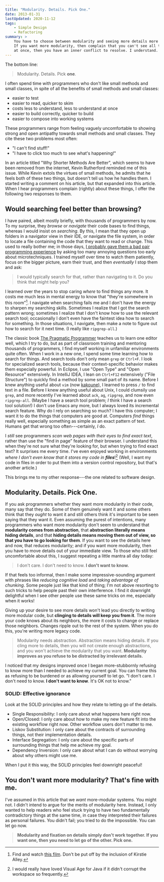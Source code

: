 ```yaml
---
title: "Modularity. Details. Pick One."
date: 2013-01-31
lastUpdated: 2020-11-12
tags:
    - Simple Design
    - Refactoring
summary: >
    You have to choose between modularity and seeing more details more often.
    If you want more modularity, then complain that you can't see all the code
    at once, then you have an inner conflict to resolve. I understand.
---
```

The bottom line:

> Modularity. Details. Pick **one**.

I often spend time with programmers who don't like small methods and small classes, in spite of all the benefits of small methods and small classes:

* easier to test
* easier to read, quicker to skim
* costs less to understand, less to understand at once
* easier to build correctly, quicker to build
* easier to compose into working systems

These programmers range from feeling vaguely uncomfortable to showing strong and open antipathy towards small methods and small classes. They cite these two problems most often:

* "I can't find stuff!"
* "I have to click too much to see what's happening!" 

In an article titled "Why Shorter Methods Are Better", which seems to have been removed from the internet, Kevin Rutherford reminded me of this issue. While Kevin extols the virtues of small methods, he admits that he feels both of these two things, but doesn't tell us how he handles them. I started writing a comment on his article, but that expanded into this article. When I hear programmers complain (rightly) about these things, I offer the following two responses to them.

## Would searching feel better than browsing?

I have paired, albeit mostly briefly, with thousands of programmers by now. To my surprise, they _browse_ or *navigate* their code bases to find things, whereas I would insist on _searching_. By this, I mean that they open up folders in a navigator view in their IDE, or navigate the file system, in order to locate a file containing the code that they want to read or change. This used to really bother me; in those days, [I probably gave them a bad pair programming experience](https://www.youtube.com/watch?v=OQXEzwXtzJ8) by asking too many annoying questions too early about microtechniques. I trained myself over time to watch them patiently, focus on the bigger picture, earn their trust, and then _eventually_ I stop them and ask:

> I would typically search for that, rather than navigating to it. Do you think that might help you?

I learned over the years to stop caring *where* to find things any more. It costs me much less in mental energy to know that "they're somewhere in this room"[^summer-school]. I navigate when searching fails me and I don't have the energy to sharpen my searching skills. Sometimes I realize that I got the search pattern wrong; sometimes I realize that I don't know how to use the relevant search tool; occasionally I don't even have the faintest idea how to search for something. In those situations, I navigate, then make a note to figure out how to search for it next time. (I really like `ripgrep-all`.)

The classic book [The Pragmatic Programmer](https://link.jbrains.ca/WNg8Se) teaches us to learn one editor well, which I try to do, but as part of classroom training and mentoring thousands of programmers, I find myself working in unfamiliar environments quite often. When I work in a new one, I spend some time learning how to search for things. And search tools don't only mean `grep` or `Ctrl+F`. I look for specialized search tools, because their context-specific behavior makes them especially powerful. In Eclipse, I use "Open Type" and "Open Resource" extensively. In IntelliJ IDEA, I lean on `Ctrl+F12` extensively ("File Structure") to quickly find a method by some small part of its name. Before I knew anything useful about `vim` (now [kakoune](https://kakoune.org)), I learned to press `/` to find text in a file. Before I knew anything useful about Unix, I could clumsily use `grep`, and more recently I've learned about `ack`, `ag`, `ripgrep`, and now even `ripgrep-all`. (Maybe I have a search tool problem; _I_ think I have a search tool solution!) I don't use Emacs any more, but I always loved its incremental search feature. Why do I rely on searching so much? I have this computer; I want it to do the things that computers are good at. Computers _find_ things really well, especially something as simple as an exact pattern of text. Humans get that wrong too often---certainly, _I_ do.

I *still* see programmers *scan web pages with their eyes to find exact text*, rather than use the "find in page" feature of their browser. I understand this when they're not sure what they're looking for, but when trying to find exact text? It surprises me every time. I've even enjoyed working in environments *where I don't even know that it stores my code in **files***![^vajava]  (Well, I want my code in files in order to put them into a version control repository, but that's another article.)

This brings me to my other response---the one related to software design.

[^summer-school]: Find and watch [this film](https://www.imdb.com/title/tt0094072). Don't be put off by the inclusion of Kirstie Alley.

[^vajava]: I would really have loved Visual Age for Java if it didn't corrupt the workspace so frequently.

## Modularity. Details. Pick One.

If you ask programmers whether they want more modularity in their code, many say that they do. Some of them genuinely want it and some others think that they _ought_ to want it and still others think it's important to be seen saying that they want it. Even assuming the purest of intentions, many programmers who want more modularity don't seem to understand that **modularity comes from abstraction**, that **abstraction literally means hiding details**, and that **hiding details means moving them out of view, so that you have to go looking for them**. If you want to see the details here and now, that reduces modularity; and if you want more modularity, then you have to move details out of your immediate view. To those who still feel uncomfortable about this, I suggest repeating a little mantra all day today:

> I don't care. I don't need to know. **I don't want to know.**

If that feels too informal, then I make some impressive-sounding argument with phrases like _reducing cognitive load_ and _taking advantage of chunking_. Some people just like that kind of thing; I'm not above resorting to such tricks to help people past their own interference. I find it downright delightful when I see other people use these same tricks on me, especially when it works!

Giving up your desire to see more details won't lead you directly to writing more modular code, but **clinging to details will keep you from it**. The more your code knows about its neighbors, the more it costs to change or replace those neighbors. Changes ripple out to the rest of the system. When you do this, you're writing more legacy code.

> Modularity needs abstraction. Abstraction means hiding details. If you cling more to details, then you will not create enough abstractions, and you won't achieve the modularity that you want. **Modularity improves as you refuse to be distracted by irrelevant details.**

I noticed that my designs improved once I began more-stubbornly refusing to know more than I needed to achieve my current goal. You can frame this as refusing to be burdened or as allowing yourself to let go. "I don't care. I don't need to know. **I don't want to know**. It's OK not to know."

### SOLID: Effective ignorance

Look at the SOLID principles and how they relate to letting go of the details.

* Single Responsibility: I only care about what happens here right now.
* Open/Closed: I only care about how to make my new feature fit into the existing workflow right now. Other workflow users don't matter to me.
* Liskov Substitution: I only care about the contracts of surrounding things, not their implementation details.
* Interface Segregation: I only care about the specific parts of surrounding things that help me achieve my goal.
* Dependency Inversion: I only care about what I can do without worrying about why others might use me.

When I put it this way, the SOLID principles feel downright peaceful!

## You don't want more modularity? That's fine with me.

I've assumed in this article that we *want* more-modular systems. You might not. I didn't intend to argue for the merits of modularity here. Instead, I only wanted to help readers who feel stuck trying to have two fundamentally contradictory things at the same time, in case they interpreted their failures as personal failures. You didn't fail; you tried to do the impossible. You can let go now.

> **Modularity and fixation on details simply don't work together. If you want one, then you need to let go of the other. Pick one.**

